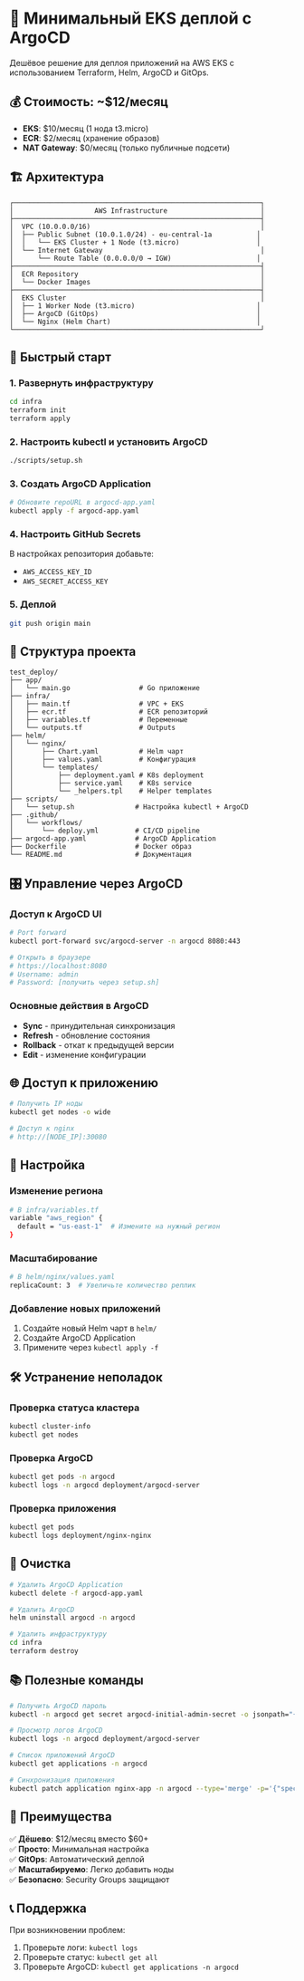 # 🚀 Минимальный EKS деплой с ArgoCD

Дешёвое решение для деплоя приложений на AWS EKS с использованием Terraform, Helm, ArgoCD и GitOps.

## 💰 Стоимость: ~$12/месяц

- **EKS**: $10/месяц (1 нода t3.micro)
- **ECR**: $2/месяц (хранение образов)
- **NAT Gateway**: $0/месяц (только публичные подсети)

## 🏗️ Архитектура

```
┌─────────────────────────────────────────────────────────────┐
│                    AWS Infrastructure                       │
├─────────────────────────────────────────────────────────────┤
│  VPC (10.0.0.0/16)                                          │
│  ├── Public Subnet (10.0.1.0/24) - eu-central-1a           │
│  │   └── EKS Cluster + 1 Node (t3.micro)                   │
│  └── Internet Gateway                                       │
│      └── Route Table (0.0.0.0/0 → IGW)                     │
├─────────────────────────────────────────────────────────────┤
│  ECR Repository                                             │
│  └── Docker Images                                          │
├─────────────────────────────────────────────────────────────┤
│  EKS Cluster                                                │
│  ├── 1 Worker Node (t3.micro)                              │
│  ├── ArgoCD (GitOps)                                       │
│  └── Nginx (Helm Chart)                                    │
└─────────────────────────────────────────────────────────────┘
```

## 🚀 Быстрый старт

### 1. Развернуть инфраструктуру

```bash
cd infra
terraform init
terraform apply
```

### 2. Настроить kubectl и установить ArgoCD

```bash
./scripts/setup.sh
```

### 3. Создать ArgoCD Application

```bash
# Обновите repoURL в argocd-app.yaml
kubectl apply -f argocd-app.yaml
```

### 4. Настроить GitHub Secrets

В настройках репозитория добавьте:
- `AWS_ACCESS_KEY_ID`
- `AWS_SECRET_ACCESS_KEY`

### 5. Деплой

```bash
git push origin main
```

## 📁 Структура проекта

```
test_deploy/
├── app/
│   └── main.go                 # Go приложение
├── infra/
│   ├── main.tf                 # VPC + EKS
│   ├── ecr.tf                  # ECR репозиторий
│   ├── variables.tf            # Переменные
│   └── outputs.tf              # Outputs
├── helm/
│   └── nginx/
│       ├── Chart.yaml          # Helm чарт
│       ├── values.yaml         # Конфигурация
│       └── templates/
│           ├── deployment.yaml # K8s deployment
│           ├── service.yaml    # K8s service
│           └── _helpers.tpl    # Helper templates
├── scripts/
│   └── setup.sh               # Настройка kubectl + ArgoCD
├── .github/
│   └── workflows/
│       └── deploy.yml         # CI/CD pipeline
├── argocd-app.yaml            # ArgoCD Application
├── Dockerfile                 # Docker образ
└── README.md                  # Документация
```

## 🎛️ Управление через ArgoCD

### Доступ к ArgoCD UI

```bash
# Port forward
kubectl port-forward svc/argocd-server -n argocd 8080:443

# Открыть в браузере
# https://localhost:8080
# Username: admin
# Password: [получить через setup.sh]
```

### Основные действия в ArgoCD

- **Sync** - принудительная синхронизация
- **Refresh** - обновление состояния
- **Rollback** - откат к предыдущей версии
- **Edit** - изменение конфигурации

## 🌐 Доступ к приложению

```bash
# Получить IP ноды
kubectl get nodes -o wide

# Доступ к nginx
# http://[NODE_IP]:30080
```

## 🔧 Настройка

### Изменение региона

```bash
# В infra/variables.tf
variable "aws_region" {
  default = "us-east-1"  # Измените на нужный регион
}
```

### Масштабирование

```bash
# В helm/nginx/values.yaml
replicaCount: 3  # Увеличьте количество реплик
```

### Добавление новых приложений

1. Создайте новый Helm чарт в `helm/`
2. Создайте ArgoCD Application
3. Примените через `kubectl apply -f`

## 🛠️ Устранение неполадок

### Проверка статуса кластера

```bash
kubectl cluster-info
kubectl get nodes
```

### Проверка ArgoCD

```bash
kubectl get pods -n argocd
kubectl logs -n argocd deployment/argocd-server
```

### Проверка приложения

```bash
kubectl get pods
kubectl logs deployment/nginx-nginx
```

## 🧹 Очистка

```bash
# Удалить ArgoCD Application
kubectl delete -f argocd-app.yaml

# Удалить ArgoCD
helm uninstall argocd -n argocd

# Удалить инфраструктуру
cd infra
terraform destroy
```

## 📚 Полезные команды

```bash
# Получить ArgoCD пароль
kubectl -n argocd get secret argocd-initial-admin-secret -o jsonpath="{.data.password}" | base64 -d

# Просмотр логов ArgoCD
kubectl logs -n argocd deployment/argocd-server

# Список приложений ArgoCD
kubectl get applications -n argocd

# Синхронизация приложения
kubectl patch application nginx-app -n argocd --type='merge' -p='{"spec":{"syncPolicy":{"automated":{"prune":true,"selfHeal":true}}}}'
```

## 🎯 Преимущества

✅ **Дёшево**: $12/месяц вместо $60+  
✅ **Просто**: Минимальная настройка  
✅ **GitOps**: Автоматический деплой  
✅ **Масштабируемо**: Легко добавить ноды  
✅ **Безопасно**: Security Groups защищают  

## 📞 Поддержка

При возникновении проблем:
1. Проверьте логи: `kubectl logs`
2. Проверьте статус: `kubectl get all`
3. Проверьте ArgoCD: `kubectl get applications -n argocd` 